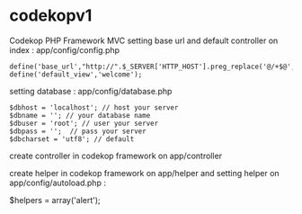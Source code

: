 # codekopv1
Codekop PHP Framework MVC
setting base url and default controller on index : app/config/config.php

    define('base_url',"http://".$_SERVER['HTTP_HOST'].preg_replace('@/+$@','',dirname($_SERVER['SCRIPT_NAME'])).'/'); 
    define('default_view','welcome');

setting database : app/config/database.php

    $dbhost = 'localhost'; // host your server
    $dbname = ''; // your database name
    $dbuser = 'root'; // user your server
    $dbpass = '';  // pass your server
    $dbcharset = 'utf8'; // default  

create controller in codekop framework on app/controller


create helper in codekop framework on app/helper and setting helper on app/config/autoload.php :

   $helpers = array('alert');


